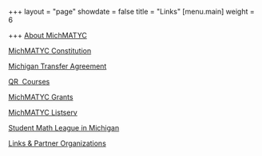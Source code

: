 +++
layout = "page"
showdate = false
title = "Links"
[menu.main]
weight = 6

+++
[About MichMATYC](http://www.michmatyc.org/About.html)

[MichMATYC Constitution](http://www.michmatyc.org/Constitution.html)

[Michigan Transfer Agreement](https://www.macrao.org/Publications/MTA.asp)

[QR  Courses](http://www.michmatyc.org/QRCourses.html)

[MichMATYC Grants](https://docs.google.com/a/swmich.edu/forms/d/1vch8Bp80naTAcFQe6NPceMnXV4IbQ9W8ttkZ5YK74Y4/viewform "Home")

[MichMATYC Listserv](http://www.michmatyc.org/MichMATY_Listserv.html)

[Student Math League in Michigan](http://www.michmatyc.org/Student%20Math%20League.html)

[Links & Partner Organizations](http://www.michmatyc.org/links.html "Link")